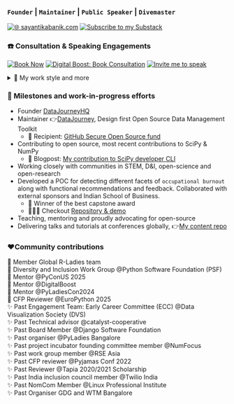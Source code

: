 ### `Founder` | `Maintainer`  | `Public Speaker`  | `Divemaster` 

[![🌐 sayantikabanik.com](https://img.shields.io/badge/Website-sayantikabanik.com-9cf?style=for-the-badge&logo=internet-explorer)](https://www.sayantikabanik.com)
[![Subscribe to my Substack](https://img.shields.io/badge/Subscribe-Substack-ff6700?style=for-the-badge&logo=substack&logoColor=white)](https://sayantikabanik.substack.com/)


### ☎️ Consultation & Speaking Engagements
[![Book Now](https://img.shields.io/badge/Book%20Consultation-Click%20Here-brightgreen)](https://calendar.google.com/calendar/u/0/appointments/schedules/AcZssZ2D0mRUyY-rp9hFLPTjTuJy606BhF2gpb_y3t3J-TkEmmcwTqsTH8Ha59pthciKE8-CrTH9o3U9)
[![Digital Boost: Book Consultation](https://img.shields.io/badge/Digital%20Boost-Book%20Consultation-white)](https://organisation.digitalboost.org.uk/volunteer-details?volunteer[]=314&id=null)
[![Invite me to speak](https://img.shields.io/badge/Invite%20me%20to%20Speak-Innovation%20Women-blue)](https://speaker.innovationwomen.com/user/18144)


<details>
  <summary>🪼 My work style and more</summary>

🦋 **Conditions I like to work in**
   - Psychologically safe &  organised env
   - Around happy humans who have a life outside of work

🐳 **How I best receive feedback**
  - Constructive 
  - Perfect when it's driven from "things which could be better" than "everything went wrong, it's you"
     - No to trauma dumping  

🐌 **How I learn best**
  - Give me a taste of the big picture 
  - Being hands-on
  - Organising & asking questions 
  - Big on research + planning, not great with hotfixes

🦀 **Other things to know about me**
  - Zero tolerance for disrespect
  - Speak but don't mansplain me
  - Active listener
  - Respect my time and I will yours 
  - Over-communication is sweet
  - Neurospicy
</details>

### 📌 Milestones and work-in-progress efforts
- Founder [DataJourneyHQ](https://datajourneyhq.com)
- Maintainer 👉[DataJourney](https://github.com/sayantikabanik/DataJourney), Design first Open Source Data Management Toolkit
  - 🎊 Recipient: [GitHub Secure Open Source fund](https://github.blog/open-source/maintainers/securing-the-supply-chain-at-scale-starting-with-71-important-open-source-projects/)
- Contributing to open source, most recent contributions to SciPy & NumPy
  - 📖 Blogpost: [My contribution to SciPy developer CLI](https://labs.quansight.org/blog/2022/05/the-evolution-of-the-scipy-developer-cli)
- Working closely with communities in STEM, D&I, open-science and open-research
- Developed a POC for detecting different facets of `occupational burnout` along with functional recommendations and feedback.
  Collaborated with external sponsors and Indian School of Business.
    - 🎉 Winner of the best capstone award 
    - 👩🏽‍💻 Checkout [Repository & demo](https://github.com/sayantikabanik/capstone_isb)
- Teaching, mentoring and proudly advocating for open-source
- Delivering talks and tutorials at conferences globally, 👉[My content repo](https://github.com/sayantikabanik/presentations_conferences)

### ❤️Community contributions

🌟 Member Global R-Ladies team\
🌟 Diversity and Inclusion Work Group @Python Software Foundation (PSF)\
🌟 Mentor @PyConUS 2025\
🌟 Mentor @DigitalBoost\
🌟 Mentor @PyLadiesCon2024\
🌟 CFP Reviewer @EuroPython 2025\
✨ Past Engagement Team: Early Career Committee (ECC) @Data Visualization Society (DVS)\
✨ Past Technical advisor @catalyst-cooperative\
✨ Past Board Member @Django Software Foundation\
✨️ Past organiser @PyLadies Bangalore\
✨️ Past project incubator founding committee member @NumFocus\
✨️ Past work group member @RSE Asia\
✨ Past CFP reviewer @Pyjamas Conf 2022\
✨ Past Reviewer @Tapia 2020/2021 Scholarship\
✨ Past India inclusion council member @Twilio India\
✨ Past NomCom Member @Linux Professional Institute\
✨ Past Organiser GDG and WTM Bangalore
